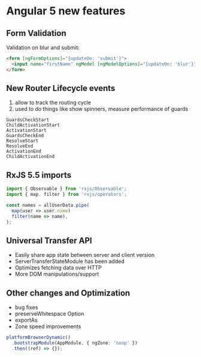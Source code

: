 # Angular 5 new features

## Form Validation

Validation on blur and submit:

```html
<form [ngFormOptions]="{updateOn: 'submit'}">
  <input name="firstName" ngModel [ngModelOptions]="{updateOn: 'blur'}" />
</form>
```

## New Router Lifecycle events

1.  allow to track the routing cycle
1.  used to do things like show spinners, measure performance of guards

```
GuardsCheckStart
ChildActivationStart
ActivationStart
GuardsCheckEnd
ResolveStart
ResolveEnd
ActivationEnd
ChildActivationEnd
```

## RxJS 5.5 imports

```typescript
import { Observable } from 'rxjs/Observable';
import { map, filter } from 'rxjs/operators';

const names = allUserData.pipe(
  map(user => user.name)
  filter(name => name),
);
```

## Universal Transfer API

- Easily share app state between server and client version
- ServerTransferStateModule has been added
- Optimizes fetching data over HTTP
- More DOM manipulations/support

## Other changes and Optimization

- bug fixes
- preserveWhitespace Option
- exportAs
- Zone speed improvements

```typescript
platformBrowserDynamic()
  .bootstrapModule(AppModule, { ngZone: 'noop' })
  .then((ref) => {});
```
